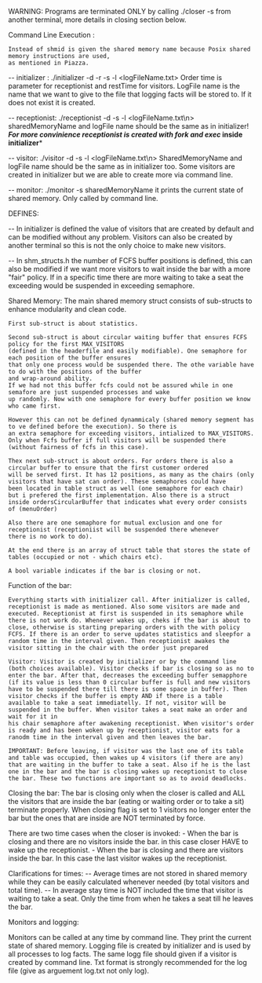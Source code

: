 
WARNING: Programs are terminated ONLY by calling ./closer -s <sharedMemoryName> from another terminal, more
details in closing section below.

Command Line Execution :
    
    Instead of shmid is given the shared memory name because Posix shared memory instructions are used,
    as mentioned in Piazza.

 -- initializer : ./initializer -d <orderTime> -r <restTime> -s <sharedMemoryName> -l <logFileName.txt>
    Order time is parameter for receptionist and restTime for visitors. LogFile name is the name that
    we want to give to the file that logging facts will be stored to. If it does not exist it is created.
 
 -- receptionist: ./receptionist -d <orderTime> -s <sharedMemoryName> -l <logFileName.txt\n>
    sharedMemoryName and logFile name should be the same as in initializer! 
    ***For more convinience receptionist is created with fork and exec* inside initializer***
 
 -- visitor: ./visitor -d <restTime> -s <sharedMemoryName> -l <logFileName.txt\n>
    SharedMemoryName and logFile name should be the same as in initializer too.
    Some visitors are created in initializer but we are able to create more via command line.
 
 -- monitor: ./monitor -s sharedMemoryName
    it prints the current state of shared memory. Only called by command line.

DEFINES:
 
 -- In initializer is defined the value of visitors that are created by default and can be modified without 
    any problem. Visitors can also be created by another terminal so this is not the only choice to make new visitors.

 -- In shm_structs.h the number of FCFS buffer positions is defined, this can also be modified if we want more
    visitors to wait inside the bar with a more "fair" policy. If in a specific time there are more waiting
    to take a seat the exceeding would be suspended in exceeding semaphore.



Shared Memory:
    The main shared memory struct consists of sub-structs to enhance modularity and clean code.

    First sub-struct is about statistics.

    Second sub-struct is about circular waiting buffer that ensures FCFS policy for the first MAX_VISITORS
    (defined in the headerfile and easily modifiable). One semaphore for each position of the buffer ensures
    that only one process would be suspended there. The othe variable have to do with the positions of the buffer
    and wrap-around ability.
    If we had not this buffer fcfs could not be assured while in one semafore are just suspended processes and wake
    up randomly. Now with one semaphore for every buffer position we know who came first.
    
    However this can not be defined dynammicaly (shared memory segment has to ve defined before the execution). So there is
    an extra semaphore for exceeding visitors, intialized to MAX_VISITORS. Only when Fcfs buffer if full visitors will be suspended there
    (without fairness of fcfs in this case).

    Thex next sub-struct is about orders. For orders there is also a circular buffer to ensure that the first customer ordered
    will be served first. It has 12 positions, as many as the chairs (only visitors that have sat can order). These semaphores could have
    been located in table struct as well (one semaphore for each chair) but i prefered the first implementation. Also there is a struct
    inside ordersCircularBuffer that indicates what every order consists of (menuOrder)

    Also there are one semaphore for mutual exclusion and one for receptionist (receptioniist will be suspended there whenever
    there is no work to do).

    At the end there is an array of struct table that stores the state of tables (occupied or not - which chairs etc).

    A bool variable indicates if the bar is closing or not.



Function of the bar:

    Everything starts with initializer call. After initializer is called, receptionist is made as mentioned. Also some visitors are made and executed. Receptionist at first is suspended in its semaphore while there is not work do. Whenever wakes up, cheks if the bar is about to 
    close, otherwise is starting preparing orders with the with policy FCFS. If there is an order to serve updates statistics and sleepfor a random time in the interval given. Then receptionist awakes the visitor sitting in the chair with the order just prepared

    Visitor: Visitor is created by initializer or by the command line (both choices available). Visitor checks if bar is closing so as no to enter the bar. After that, decreases the exceeding buffer semapphore (if its value is less than 0 circular buffer is full and new visitors
    have to be suspended there till there is some space in buffer). Then visitor checks if the buffer is empty AND if there is a table available to take a seat immediatelly. If not, visitor will be suspended in the buffer. When visitor takes a seat make an order and wait for it in 
    his chair semaphore after awakening receptionist. When visitor's order is ready and has been woken up by receptionist, visitor eats for a ranodm time in the interval given and then leaves the bar.
    
    IMPORTANT: Before leaving, if visitor was the last one of its table and table was occupied, then wakes up 4 visitors (if there are any) that are waiting in the buffer to take a seat. Also if he is the last one in the bar and the bar is closing wakes up receptionist to close the bar. These two functions are important so as to avoid deadlocks.
   

Closing the bar:
   The bar is closing only when the closer is called and ALL the visitors that are inside the bar (eating or waiting order or to take a sit) 
   terminate properly. When closing flag is set to 1 visitors no longer enter the bar but the ones that are inside are NOT terminated by force.

   There are two time cases when the closer is invoked:
      - When the bar is closing and there are no visitors inside the bar. in this case closer HAVE to wake up the receptionist.
      - When the bar is closing and there are visitors inside the bar. In this case the last visitor wakes up the receptionist.

Clarifications for times:
 -- Average times are not stored in shared memory while they can be easily calculated whenever needed (by total visitors and total time).
 -- In average stay time is NOT included the time that visitor is waiting to take a seat. Only the time from when he takes a seat till he leaves the bar.


Monitors and logging: 

   Monitors can be called at any time by command line. They print the current state of shared memory. Logging file is created by initializer and is used by all processes to log facts. The same logg file should given if a visitor is created by command line. Txt format is strongly 
   recommended for the log file (give as arguement log.txt not only log).